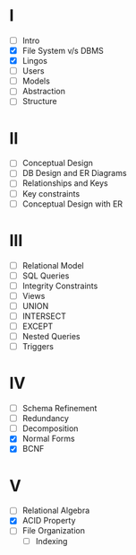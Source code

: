 # I
- [ ] Intro
- [x] File System v/s DBMS
- [x] Lingos
- [ ] Users
- [ ] Models
- [ ] Abstraction
- [ ] Structure

# II
- [ ] Conceptual Design
- [ ] DB Design and ER Diagrams
- [ ] Relationships and Keys
- [ ] Key constraints
- [ ] Conceptual Design with ER

# III
- [ ] Relational Model
- [ ] SQL Queries
- [ ] Integrity Constraints
- [ ] Views
- [ ] UNION
- [ ] INTERSECT
- [ ] EXCEPT
- [ ] Nested Queries
- [ ] Triggers

# IV
- [ ] Schema Refinement
- [ ] Redundancy
- [ ] Decomposition
- [x] Normal Forms
- [x] BCNF

# V
- [ ] Relational Algebra
- [x] ACID Property
- [ ] File Organization
	- [ ] Indexing